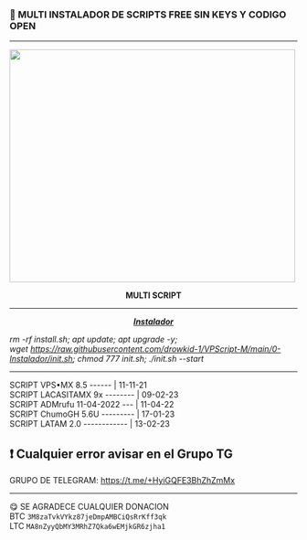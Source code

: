 
### 🎊 MULTI INSTALADOR DE SCRIPTS FREE SIN KEYS Y CODIGO OPEN
------------------------------------------------------------------
<p dir="auto"><img src="https://raw.githubusercontent.com/NetVPS/Multi-Script/main/SCREEN-ALL/multi.PNG" alt="" width="500" height="408" /></p>
<p dir="auto" style="text-align: center;"><strong>MULTI SCRIPT</strong></p>

------------------------------------------------------------------

<p dir="auto" style="text-align: center;"><span style="text-decoration: underline;"><strong><em>Instalador</em></strong></span></p>
<p dir="auto"><em>rm -rf install.sh; apt update; apt upgrade -y; wget&nbsp;<a href="https://raw.githubusercontent.com/NetVPS/Multi-Script/main/0-Instalador/install.sh" rel="nofollow">https://raw.githubusercontent.com/drowkid-1/VPScript-M/main/0-Instalador/init.sh</a>; chmod 777 init.sh; ./init.sh --start</em></p>

------------------------------------------------------------------

 SCRIPT VPS&bull;MX 8.5 ------ |  11-11-21      
 SCRIPT LACASITAMX 9x -------- |  09-02-23        
 SCRIPT ADMrufu 11-04-2022 --- |  11-04-22          
 SCRIPT ChumoGH 5.6U --------- |  17-01-23          
 SCRIPT LATAM 2.0 ------------ |  13-02-23          
 
 ❗ Cualquier error avisar en el Grupo TG          
------------------------------------------------------------------       

GRUPO DE TELEGRAM: https://t.me/+HyiGQFE3BhZhZmMx

------------------------------------------------------------------
😋 SE AGRADECE CUALQUIER DONACION       
BTC
```3M8zaTvkVYkz87jeDmpAMBCiQsRrKff3qk```    
LTC
```MA8nZyyQbMY3MRhZ7Qka6wEMjkGR6zjha1```   
